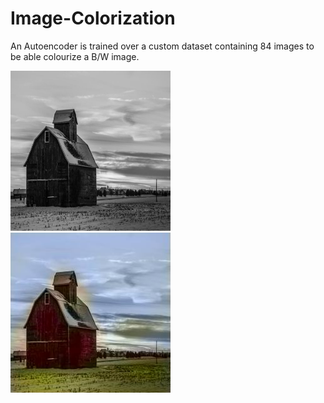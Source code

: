 # Image-Colorization 

An Autoencoder is trained over a custom dataset containing 84 images to be able colourize a B/W image.

<img src="https://github.com/ChiragChauhan4579/Image-Colorization/blob/main/images/b2.jpg" alt="drawing" width="256" height="256"/>  ![image2](https://github.com/ChiragChauhan4579/Image-Colorization/blob/main/images/result.jpg)


